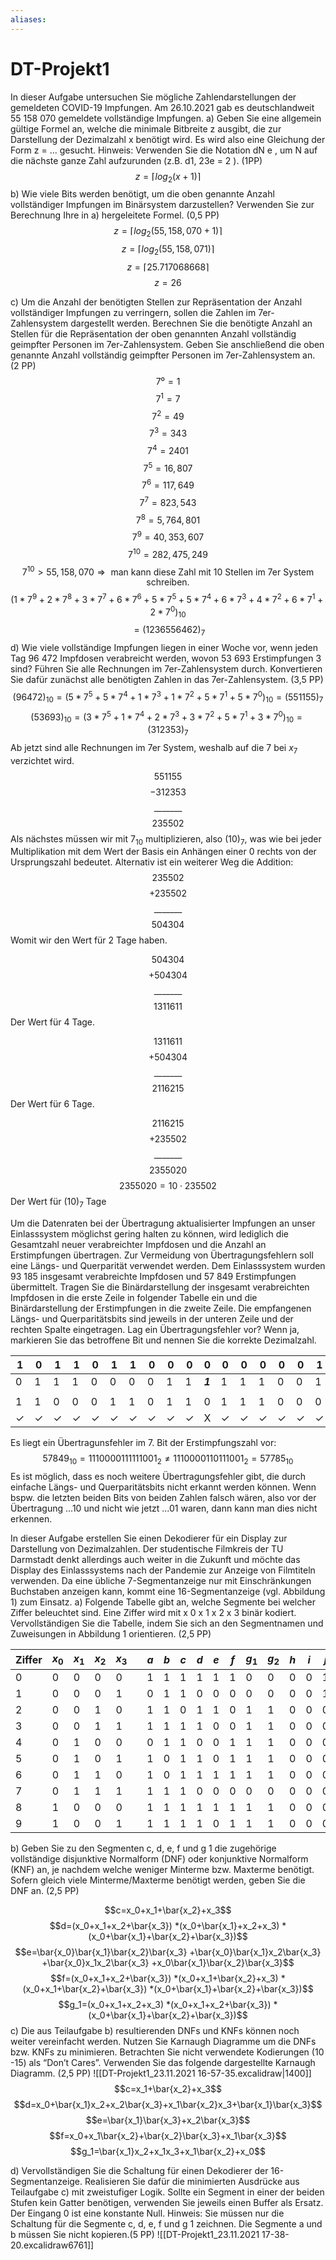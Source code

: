 ```yaml
---
aliases: 
---
```

# DT-Projekt1

In dieser Aufgabe untersuchen Sie mögliche Zahlendarstellungen der gemeldeten COVID-19 Impfungen. Am 26.10.2021 gab es deutschlandweit 55 158 070 gemeldete vollständige Impfungen.
a) Geben Sie eine allgemein gültige Formel an, welche die minimale Bitbreite z ausgibt, die zur Darstellung der Dezimalzahl x benötigt wird. Es wird also eine Gleichung der Form z = ... gesucht.
Hinweis: Verwenden Sie die Notation dN e , um N auf die nächste ganze Zahl aufzurunden (z.B. d1, 23e = 2 ). (1PP)
$$z=\lceil log_2(x+1)\rceil$$
b) Wie viele Bits werden benötigt, um die oben genannte Anzahl vollständiger Impfungen im Binärsystem darzustellen? Verwenden Sie zur Berechnung Ihre in a) hergeleitete Formel. (0,5 PP)
$$z=\lceil log_2(55,158,070+1)\rceil$$
$$z=\lceil log_2(55,158,071)\rceil$$
$$z=\lceil 25.717068668\rceil$$
$$z=26$$

c) Um die Anzahl der benötigten Stellen zur Repräsentation der Anzahl vollständiger Impfungen zu verringern, sollen die Zahlen im 7er-Zahlensystem dargestellt werden. Berechnen Sie die benötigte Anzahl an Stellen für die Repräsentation der oben genannten Anzahl vollständig geimpfter Personen im 7er-Zahlensystem. Geben Sie anschließend die oben genannte Anzahl vollständig geimpfter Personen im 7er-Zahlensystem an. (2 PP)
$$7⁰=1$$
$$7^1=7$$
$$7^2=49$$
$$7^3=343$$
$$7^4=2401$$
$$7^5=16,807$$
$$7^6=117,649$$
$$7^7=823,543$$
$$7^8=5,764,801$$
$$7^9=40,353,607$$
$$7^{10}=282,475,249$$
$$7^{10}>55,158,070\Rightarrow\text{ man kann diese Zahl mit 10 Stellen im 7er System schreiben.}$$
$$(1*7^9+2*7^8+3*7^7+6*7^6+5*7^5+5*7^4+6*7^3+4*7^2+6*7^1+2*7^0)_{10}$$
$$=(1236556462)_7$$
d) Wie viele vollständige Impfungen liegen in einer Woche vor, wenn jeden Tag 96 472 Impfdosen verabreicht werden, wovon 53 693 Erstimpfungen 3 sind? Führen Sie alle Rechnungen im 7er-Zahlensystem durch. Konvertieren Sie dafür zunächst alle benötigten Zahlen in das 7er-Zahlensystem. (3,5 PP)
$$(96472)_{10}=(5*7^5+5*7^4+1*7^3+1*7^2+5*7^1+5*7^0)_{10}=(551155)_{7}$$
$$(53693)_{10}=(3*7^5+1*7^4+2*7^3+3*7^2+5*7^1+3*7^0)_{10}=(312353)_{7}$$
Ab jetzt sind alle Rechnungen im 7er System, weshalb auf die $7$ bei $x_7$ verzichtet wird.
$$551155$$
$$-312353$$
$$\_\_\_\_\_\_\_$$
$$235502$$
Als nächstes müssen wir mit $7_{10}$ multiplizieren, also $(10)_7$, was wie bei jeder Multiplikation mit dem Wert der Basis ein Anhängen einer $0$ rechts von der Ursprungszahl bedeutet.
Alternativ ist ein weiterer Weg die Addition:
$$235502$$
$$+235502$$
$$\_\_\_\_\_\_\_$$
$$504304$$
Womit wir den Wert für $2$ Tage haben.

$$504304$$
$$+504304$$
$$\_\_\_\_\_\_\_$$
$$1311611$$
Der Wert für $4$ Tage.

$$1311611$$
$$+504304$$
$$\_\_\_\_\_\_\_$$
$$2116215$$
Der Wert für $6$ Tage.

$$2116215$$
$$+235502$$
$$\_\_\_\_\_\_\_$$
$$2355020$$
$$2355020=10\cdot 235502$$
Der Wert für $(10)_7$ Tage

Um die Datenraten bei der Übertragung aktualisierter Impfungen an unser Einlasssystem möglichst gering halten zu können, wird lediglich die Gesamtzahl neuer verabreichter Impfdosen und die Anzahl an Erstimpfungen übertragen. Zur Vermeidung von Übertragungsfehlern soll eine Längs- und Querparität verwendet werden.
Dem Einlasssystem wurden 93 185 insgesamt verabreichte Impfdosen und 57 849 Erstimpfungen übermittelt. Tragen Sie die Binärdarstellung der insgesamt verabreichten Impfdosen in die erste Zeile in folgender Tabelle ein und die Binärdarstellung der Erstimpfungen in die zweite Zeile. Die empfangenen Längs- und Querparitätsbits sind jeweils in der unteren Zeile und der rechten Spalte eingetragen. Lag ein Übertragungsfehler vor? Wenn ja, markieren Sie das betroffene Bit und nennen Sie die korrekte Dezimalzahl.

| 1            | 0            | 1            | 1            | 0            | 1            | 1            | 0            | 0            | 0            | 0       | 0            | 0            | 0            | 0            | 0            | 1            |     | 0   | $\checkmark$ |
| ------------ | ------------ | ------------ | ------------ | ------------ | ------------ | ------------ | ------------ | ------------ | ------------ | ------- | ------------ | ------------ | ------------ | ------------ | ------------ | ------------ | --- | --- | ------------ |
| 0            | 1            | 1            | 1            | 0            | 0            | 0            | 0            | 1            | 1            | ***1*** | 1            | 1            | 1            | 0            | 0            | 1            |     | 1   | X            |
|              |              |              |              |              |              |              |              |              |              |         |              |              |              |              |              |              |     |     |              |
| 1            | 1            | 0            | 0            | 0            | 1            | 1            | 0            | 1            | 1            | 0       | 1            | 1            | 1            | 0            | 0            | 0            |     | -   | -            |
| $\checkmark$ | $\checkmark$ | $\checkmark$ | $\checkmark$ | $\checkmark$ | $\checkmark$ | $\checkmark$ | $\checkmark$ | $\checkmark$ | $\checkmark$ | X       | $\checkmark$ | $\checkmark$ | $\checkmark$ | $\checkmark$ | $\checkmark$ | $\checkmark$ |     | -   | -            |

Es liegt ein Übertragunsfehler im 7. Bit der Erstimpfungszahl vor:
$$57849_{10}=1110000111111001_2\neq 1110000110111001_2=57785_{10}$$
Es ist möglich, dass es noch weitere Übertragungsfehler gibt, die durch einfache Längs- und Querparitätsbits nicht erkannt werden können. Wenn bspw. die letzten beiden Bits von beiden Zahlen falsch wären, also vor der Übertragung $...10$ und nicht wie jetzt $...01$ waren, dann kann man dies nicht erkennen.

In dieser Aufgabe erstellen Sie einen Dekodierer für ein Display zur Darstellung von Dezimalzahlen. Der studentische Filmkreis der TU Darmstadt denkt allerdings auch weiter in die Zukunft und möchte das Display des Einlasssystems nach der Pandemie zur Anzeige von Filmtiteln verwenden. Da eine übliche 7-Segmentanzeige nur mit Einschränkungen Buchstaben anzeigen kann, kommt eine 16-Segmentanzeige (vgl. Abbildung 1) zum Einsatz. 
a) Folgende Tabelle gibt an, welche Segmente bei welcher Ziffer beleuchtet sind. Eine Ziffer wird mit x 0 x 1 x 2 x 3 binär kodiert. Vervollständigen Sie die Tabelle, indem Sie sich an den Segmentnamen und Zuweisungen in Abbildung 1 orientieren. (2,5 PP)

    

| Ziffer | $x_0$ | $x_1$ | $x_2$ | $x_3$ |     | $a$ | $b$ | $c$ | $d$ | $e$ | $f$ | $g_1$ | $g_2$ | $h$ | $i$ | $j$ | $k$ | $l$ | $m$ | $dp$ | $dk$ |
| ------ | ----- | ----- | ----- | ----- | --- | --- | --- | --- | --- | --- | --- | ----- | ----- | --- | --- | --- | --- | --- | --- | ---- | ---- |
| 0      | 0     | 0     | 0     | 0     |     | 1   | 1   | 1   | 1   | 1   | 1   | 0     | 0     | 0   | 0   | 1   | 1   | 0   | 0   | 0    | 0    |
| 1      | 0     | 0     | 0     | 1     |     | 0   | 1   | 1   | 0   | 0   | 0   | 0     | 0     | 0   | 0   | 1   | 0   | 0   | 0   | 0    | 0    |
| 2      | 0     | 0     | 1     | 0     |     | 1   | 1   | 0   | 1   | 1   | 0   | 1     | 1     | 0   | 0   | 0   | 0   | 0   | 0   | 0    | 0    |
| 3      | 0     | 0     | 1     | 1     |     | 1   | 1   | 1   | 1   | 0   | 0   | 1     | 1     | 0   | 0   | 0   | 0   | 0   | 0   | 0    | 0    |
| 4      | 0     | 1     | 0     | 0     |     | 0   | 1   | 1   | 0   | 0   | 1   | 1     | 1     | 0   | 0   | 0   | 0   | 0   | 0   | 0    | 0    |
| 5      | 0     | 1     | 0     | 1     |     | 1   | 0   | 1   | 1   | 0   | 1   | 1     | 1     | 0   | 0   | 0   | 0   | 0   | 0   | 0    | 0    |
| 6      | 0     | 1     | 1     | 0     |     | 1   | 0   | 1   | 1   | 1   | 1   | 1     | 1     | 0   | 0   | 0   | 0   | 0   | 0   | 0    | 0    |
| 7      | 0     | 1     | 1     | 1     |     | 1   | 1   | 1   | 0   | 0   | 0   | 0     | 0     | 0   | 0   | 0   | 0   | 0   | 0   | 0    | 0    |
| 8      | 1     | 0     | 0     | 0     |     | 1   | 1   | 1   | 1   | 1   | 1   | 1     | 1     | 0   | 0   | 0   | 0   | 0   | 0   | 0    | 0    |
| 9      | 1     | 0     | 0     | 1     |     | 1   | 1   | 1   | 1   | 0   | 1   | 1     | 1     | 0   | 0   | 0   | 0   | 0   | 0   | 0    | 0    |


b) Geben Sie zu den Segmenten c, d, e, f und g 1 die zugehörige vollständige disjunktive Normalform (DNF) oder konjunktive Normalform (KNF) an, je nachdem welche weniger Minterme bzw. Maxterme benötigt. Sofern gleich viele Minterme/Maxterme benötigt werden, geben Sie die DNF an. (2,5 PP)

$$c=x_0+x_1+\bar{x_2}+x_3$$
$$d=(x_0+x_1+x_2+\bar{x_3})
*(x_0+\bar{x_1}+x_2+x_3)
*(x_0+\bar{x_1}+\bar{x_2}+\bar{x_3})$$
$$e=\bar{x_0}\bar{x_1}\bar{x_2}\bar{x_3}
+\bar{x_0}\bar{x_1}x_2\bar{x_3}
+\bar{x_0}x_1x_2\bar{x_3}
+x_0\bar{x_1}\bar{x_2}\bar{x_3}$$
$$f=(x_0+x_1+x_2+\bar{x_3})
*(x_0+x_1+\bar{x_2}+x_3)
*(x_0+x_1+\bar{x_2}+\bar{x_3})
*(x_0+\bar{x_1}+\bar{x_2}+\bar{x_3})$$
$$g_1=(x_0+x_1+x_2+x_3)
*(x_0+x_1+x_2+\bar{x_3})
*(x_0+\bar{x_1}+\bar{x_2}+\bar{x_3})$$
c) Die aus Teilaufgabe b) resultierenden DNFs und KNFs können noch weiter vereinfacht werden. Nutzen Sie Karnaugh Diagramme um die DNFs bzw. KNFs zu minimieren. Betrachten Sie nicht verwendete Kodierungen (10 -15) als “Don’t Cares”. Verwenden Sie das folgende dargestellte Karnaugh Diagramm. (2,5 PP)
![[DT-Projekt1_23.11.2021 16-57-35.excalidraw|1400]]
$$c=x_1+\bar{x_2}+x_3$$
$$d=x_0+\bar{x_1}x_2+x_2\bar{x_3}+x_1\bar{x_2}x_3+\bar{x_1}\bar{x_3}$$
$$e=\bar{x_1}\bar{x_3}+x_2\bar{x_3}$$
$$f=x_0+x_1\bar{x_2}+\bar{x_2}\bar{x_3}+x_1\bar{x_3}$$
$$g_1=\bar{x_1}x_2+x_1x_3+x_1\bar{x_2}+x_0$$

d) Vervollständigen Sie die Schaltung für einen Dekodierer der 16-Segmentanzeige. Realisieren Sie dafür die minimierten Ausdrücke aus Teilaufgabe c) mit zweistufiger Logik. Sollte ein Segment in einer der beiden Stufen kein Gatter benötigen, verwenden Sie jeweils einen Buffer als Ersatz. Der Eingang 0 ist eine konstante Null. Hinweis: Sie müssen nur die Schaltung für die Segmente c, d, e, f und g 1 zeichnen. Die Segmente a und b müssen Sie nicht kopieren.(5 PP)
![[DT-Projekt1_23.11.2021 17-38-20.excalidraw6761]]